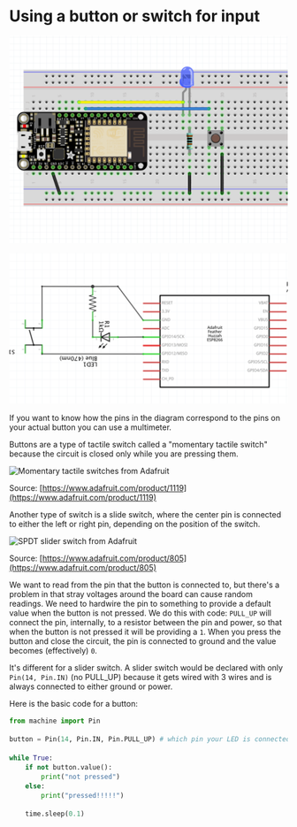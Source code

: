 # Using a button or switch for input

![fritzing diagram](button-fritzing.png)

![schematic](button-schematic.png)

If you want to know how the pins in the diagram correspond to the pins on your actual button you can use a multimeter.

Buttons are a type of tactile switch called a "momentary tactile switch" because the circuit is closed only while you are pressing them.

![Momentary tactile switches from Adafruit](../docs/media/buttons_sm.jpg)

Source: [https://www.adafruit.com/product/1119](https://www.adafruit.com/product/1119)

Another type of switch is a slide switch, where the center pin is connected to either the left or right pin, depending on the position of the switch. 

![SPDT slider switch from Adafruit](../docs/media/switch_slide_spdt.jpg)

Source: [https://www.adafruit.com/product/805](https://www.adafruit.com/product/805)

We want to read from the pin that the button is connected to, but there's a problem in that stray voltages around the board can cause random readings.  We need to hardwire the pin to something to provide a default value when the button is not pressed.  We do this with code: `PULL_UP` will connect the pin, internally, to a resistor between the pin and power, so that when the button is not pressed it will be providing a `1`.  When you press the button and close the circuit, the pin is connected to ground and the value becomes (effectively) `0`.

It's different for a slider switch.  A slider switch would be declared with only `Pin(14, Pin.IN)` (no PULL_UP) because it gets wired with 3 wires and is always connected to either ground or power.

Here is the basic code for a button:

```python
from machine import Pin

button = Pin(14, Pin.IN, Pin.PULL_UP) # which pin your LED is connected to

while True:
	if not button.value():
		print("not pressed")
	else:
		print("pressed!!!!!")
	
	time.sleep(0.1)
```
